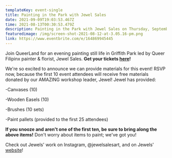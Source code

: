 ```yaml
---
templateKey: event-single
title: Painting in the Park with Jewel Sales
date: 2021-09-09T19:03:53.467Z
time: 2021-08-13T00:30:53.479Z
description: Painting in the Park with Jewel Sales on Thursday, September 9, at 5:30pm PST!
featuredimage: /img/screen-shot-2021-08-12-at-3.05.16-pm.png
link: https://www.eventbrite.com/e/164869945445
---
```

Join QueerLand for an evening painting still life in Griffith Park led by Queer Filipinx painter & florist, Jewel Sales. **Get your tickets [here](https://www.eventbrite.com/e/painting-in-griffith-park-with-queerland-tickets-165160667001)!**

We're so excited to announce we can provide materials for this event! RSVP now, because the first 10 event attendees will receive free materials donated by our AMAZING  workshop leader, Jewel! Jewel has provided: 

\-Canvases (10)

\-Wooden Easels (10)

\-Brushes (10 sets)

\-Paint pallets (provided to the first 25 attendees)

**If you snooze and aren't one of the first ten, be sure to bring along the above items!** Don't worry about items to paint; we've got you! 

 Check out Jewels' work on Instagram, @jewelsalesart, and on Jewels' [website](<>)!